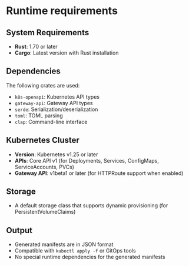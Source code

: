 # Runtime requirements

## System Requirements

- **Rust**: 1.70 or later
- **Cargo**: Latest version with Rust installation

## Dependencies

The following crates are used:
- `k8s-openapi`: Kubernetes API types
- `gateway-api`: Gateway API types  
- `serde`: Serialization/deserialization
- `toml`: TOML parsing
- `clap`: Command-line interface

## Kubernetes Cluster

- **Version**: Kubernetes v1.25 or later
- **APIs**: Core API v1 (for Deployments, Services, ConfigMaps, ServiceAccounts, PVCs)
- **Gateway API**: v1beta1 or later (for HTTPRoute support when enabled)

## Storage

- A default storage class that supports dynamic provisioning (for PersistentVolumeClaims)

## Output

- Generated manifests are in JSON format
- Compatible with `kubectl apply -f` or GitOps tools
- No special runtime dependencies for the generated manifests
